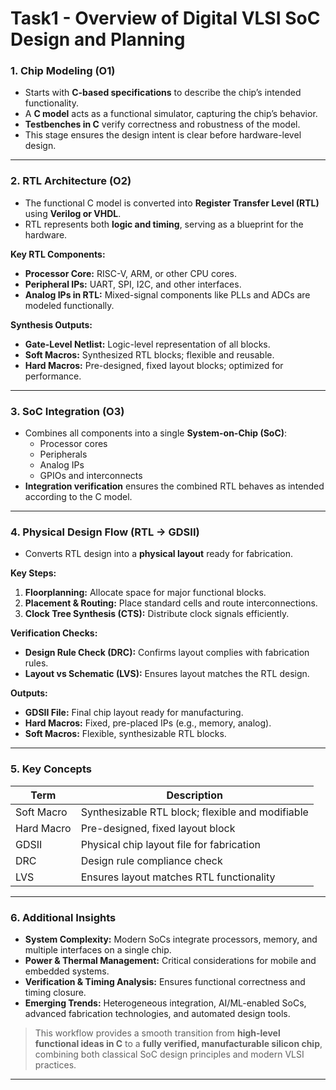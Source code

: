 # Task1 - Overview of Digital VLSI SoC Design and Planning

### 1. **Chip Modeling (O1)**
- Starts with **C-based specifications** to describe the chip’s intended functionality.  
- A **C model** acts as a functional simulator, capturing the chip’s behavior.  
- **Testbenches in C** verify correctness and robustness of the model.  
- This stage ensures the design intent is clear before hardware-level design.

---

### 2. **RTL Architecture (O2)**
- The functional C model is converted into **Register Transfer Level (RTL)** using **Verilog or VHDL**.  
- RTL represents both **logic and timing**, serving as a blueprint for the hardware.  

**Key RTL Components:**
- **Processor Core:** RISC-V, ARM, or other CPU cores.  
- **Peripheral IPs:** UART, SPI, I2C, and other interfaces.  
- **Analog IPs in RTL:** Mixed-signal components like PLLs and ADCs are modeled functionally.  

**Synthesis Outputs:**
- **Gate-Level Netlist:** Logic-level representation of all blocks.  
- **Soft Macros:** Synthesized RTL blocks; flexible and reusable.  
- **Hard Macros:** Pre-designed, fixed layout blocks; optimized for performance.  

---

### 3. **SoC Integration (O3)**
- Combines all components into a single **System-on-Chip (SoC)**:  
  - Processor cores  
  - Peripherals  
  - Analog IPs  
  - GPIOs and interconnects  
- **Integration verification** ensures the combined RTL behaves as intended according to the C model.  

---

### 4. **Physical Design Flow (RTL → GDSII)**
- Converts RTL design into a **physical layout** ready for fabrication.  

**Key Steps:**
1. **Floorplanning:** Allocate space for major functional blocks.  
2. **Placement & Routing:** Place standard cells and route interconnections.  
3. **Clock Tree Synthesis (CTS):** Distribute clock signals efficiently.  

**Verification Checks:**
- **Design Rule Check (DRC):** Confirms layout complies with fabrication rules.  
- **Layout vs Schematic (LVS):** Ensures layout matches the RTL design.  

**Outputs:**
- **GDSII File:** Final chip layout ready for manufacturing.  
- **Hard Macros:** Fixed, pre-placed IPs (e.g., memory, analog).  
- **Soft Macros:** Flexible, synthesizable RTL blocks.  

---

### 5. **Key Concepts**

| Term        | Description                                               |
|------------|-----------------------------------------------------------|
| Soft Macro | Synthesizable RTL block; flexible and modifiable          |
| Hard Macro | Pre-designed, fixed layout block                           |
| GDSII      | Physical chip layout file for fabrication                 |
| DRC        | Design rule compliance check                               |
| LVS        | Ensures layout matches RTL functionality                  |

---

### 6. **Additional Insights**
- **System Complexity:** Modern SoCs integrate processors, memory, and multiple interfaces on a single chip.  
- **Power & Thermal Management:** Critical considerations for mobile and embedded systems.  
- **Verification & Timing Analysis:** Ensures functional correctness and timing closure.  
- **Emerging Trends:** Heterogeneous integration, AI/ML-enabled SoCs, advanced fabrication technologies, and automated design tools.  

> This workflow provides a smooth transition from **high-level functional ideas in C** to a **fully verified, manufacturable silicon chip**, combining both classical SoC design principles and modern VLSI practices.

---


